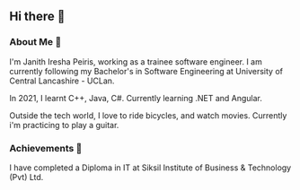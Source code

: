 ## Hi there 👋

<!--
**MJanithPeiris/MJanithPeiris** is a ✨ _special_ ✨ repository because its `README.md` (this file) appears on your GitHub profile.

Here are some ideas to get you started: -->
### About Me 🚀
I'm Janith Iresha Peiris, working as a trainee software engineer. I am currently following my Bachelor's in Software Engineering at University of Central Lancashire - UCLan.

In 2021, I learnt C++, Java, C#. Currently learning .NET and Angular.

Outside the tech world, I love to ride bicycles, and watch movies. Currently i'm practicing to play a guitar.

### Achievements 🏅
I have completed a Diploma in IT at Siksil Institute of Business & Technology (Pvt) Ltd.


<!--
- 🔭 I’m currently working on ...
- 🌱 I’m currently learning ...
- 👯 I’m looking to collaborate on ...
- 🤔 I’m looking for help with ...
- 💬 Ask me about ...
- 📫 How to reach me: ...
- 😄 Pronouns: ...
- ⚡ Fun fact: ... 
-->

